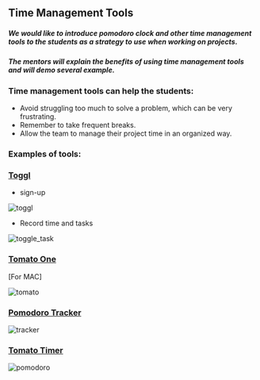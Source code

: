 ## Time Management Tools

##### We would like to introduce pomodoro clock and other time management tools to the students as a strategy to use when working on projects.
##### The mentors will explain the benefits of using time management tools and will demo several example.   


### Time management tools can help the students:
* Avoid struggling too much to solve a problem, which can be very frustrating.
* Remember to take frequent breaks.
* Allow the team to manage their project time in an organized way.

### Examples of tools:

### [Toggl](https://toggl.com/)

* sign-up

<img src="https://image.ibb.co/k5k1dw/toggle.png" alt="toggl" border="0">

* Record time and tasks

<img src="https://image.ibb.co/dauGBG/toggle_task.png" alt="toggle_task" border="0">

### [Tomato One ](https://itunes.apple.com/us/app/tomato-one-free-focus-timer/id907364780?mt=12)

[For MAC]

<img src="https://image.ibb.co/eZeGBG/tomato.png" alt="tomato" border="0">

### [Pomodoro Tracker](https://pomodoro-tracker.com/)

<img src="https://image.ibb.co/ik1k5b/tracker.png" alt="tracker" border="0">

### [Tomato Timer](https://tomato-timer.com/)

<img src="https://image.ibb.co/ki455b/pomodoro.png" alt="pomodoro" border="0">
